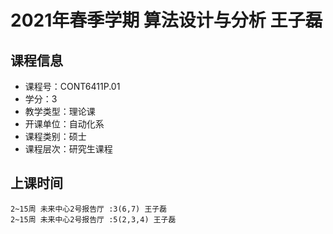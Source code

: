 # 2021年春季学期 算法设计与分析 王子磊






## 课程信息

- 课程号：CONT6411P.01
- 学分：3
- 教学类型：理论课
- 开课单位：自动化系
- 课程类别：硕士
- 课程层次：研究生课程

## 上课时间

```
2~15周 未来中心2号报告厅 :3(6,7) 王子磊
2~15周 未来中心2号报告厅 :5(2,3,4) 王子磊
```

